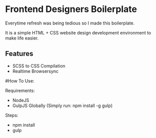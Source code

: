 # Frontend Designers Boilerplate

Everytime refresh was being tedious so I made this boilerplate.

It is a simple HTML + CSS website design development environment to make life easier.

## Features
* SCSS to CSS Compilation
* Realtime Browsersync

#How To Use:

Requirements:
* NodeJS
* GulpJS Globally (Simply run: npm install -g gulp)

Steps:
* npm install
* gulp

